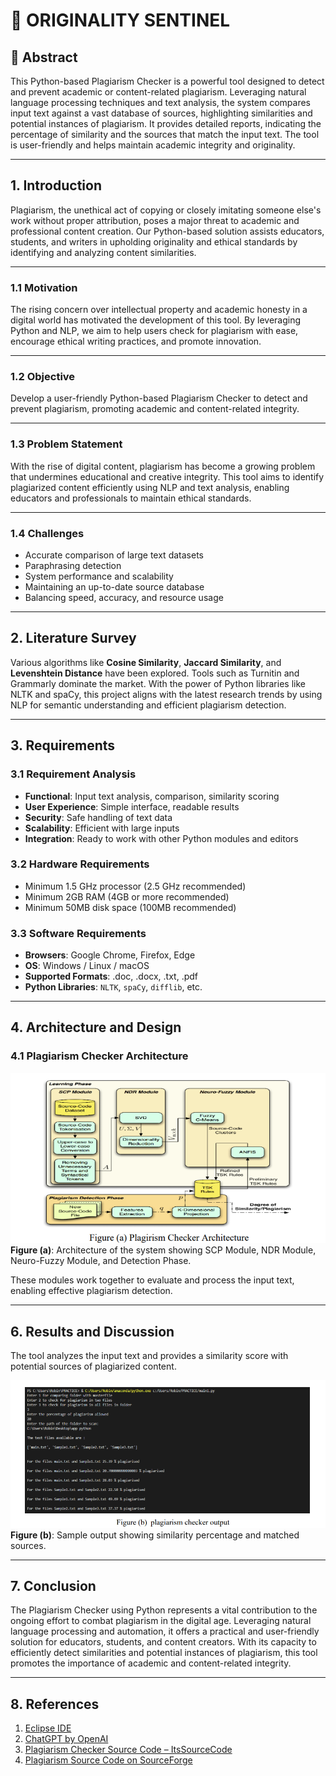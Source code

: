 # 🧠 ORIGINALITY SENTINEL

## 📌 Abstract

This Python-based Plagiarism Checker is a powerful tool designed to detect and prevent academic or content-related plagiarism. Leveraging natural language processing techniques and text analysis, the system compares input text against a vast database of sources, highlighting similarities and potential instances of plagiarism. It provides detailed reports, indicating the percentage of similarity and the sources that match the input text. The tool is user-friendly and helps maintain academic integrity and originality.

---

## 1. Introduction

Plagiarism, the unethical act of copying or closely imitating someone else's work without proper attribution, poses a major threat to academic and professional content creation. Our Python-based solution assists educators, students, and writers in upholding originality and ethical standards by identifying and analyzing content similarities.

---

### 1.1 Motivation

The rising concern over intellectual property and academic honesty in a digital world has motivated the development of this tool. By leveraging Python and NLP, we aim to help users check for plagiarism with ease, encourage ethical writing practices, and promote innovation.

---

### 1.2 Objective

Develop a user-friendly Python-based Plagiarism Checker to detect and prevent plagiarism, promoting academic and content-related integrity.

---

### 1.3 Problem Statement

With the rise of digital content, plagiarism has become a growing problem that undermines educational and creative integrity. This tool aims to identify plagiarized content efficiently using NLP and text analysis, enabling educators and professionals to maintain ethical standards.

---

### 1.4 Challenges

- Accurate comparison of large text datasets  
- Paraphrasing detection  
- System performance and scalability  
- Maintaining an up-to-date source database  
- Balancing speed, accuracy, and resource usage  

---

## 2. Literature Survey

Various algorithms like **Cosine Similarity**, **Jaccard Similarity**, and **Levenshtein Distance** have been explored. Tools such as Turnitin and Grammarly dominate the market. With the power of Python libraries like NLTK and spaCy, this project aligns with the latest research trends by using NLP for semantic understanding and efficient plagiarism detection.

---

## 3. Requirements

### 3.1 Requirement Analysis

- **Functional**: Input text analysis, comparison, similarity scoring  
- **User Experience**: Simple interface, readable results  
- **Security**: Safe handling of text data  
- **Scalability**: Efficient with large inputs  
- **Integration**: Ready to work with other Python modules and editors  

### 3.2 Hardware Requirements

- Minimum 1.5 GHz processor (2.5 GHz recommended)  
- Minimum 2GB RAM (4GB or more recommended)  
- Minimum 50MB disk space (100MB recommended)

### 3.3 Software Requirements

- **Browsers**: Google Chrome, Firefox, Edge  
- **OS**: Windows / Linux / macOS  
- **Supported Formats**: .doc, .docx, .txt, .pdf  
- **Python Libraries**: `NLTK`, `spaCy`, `difflib`, etc.

---

## 4. Architecture and Design

### 4.1 Plagiarism Checker Architecture

![Figure (a) - Plagiarism Checker Architecture](/fig(a).png)  
**Figure (a)**: Architecture of the system showing SCP Module, NDR Module, Neuro-Fuzzy Module, and Detection Phase.

These modules work together to evaluate and process the input text, enabling effective plagiarism detection.

---

## 6. Results and Discussion

The tool analyzes the input text and provides a similarity score with potential sources of plagiarized content.

![Figure (b) - Output Screenshot](/fig(b).png)  
**Figure (b)**: Sample output showing similarity percentage and matched sources.

---

## 7. Conclusion

The Plagiarism Checker using Python represents a vital contribution to the ongoing effort to combat plagiarism in the digital age. Leveraging natural language processing and automation, it offers a practical and user-friendly solution for educators, students, and content creators. With its capacity to efficiently detect similarities and potential instances of plagiarism, this tool promotes the importance of academic and content-related integrity.

---

## 8. References

1. [Eclipse IDE](https://www.eclipse.org/eclipseide/)  
2. [ChatGPT by OpenAI](https://platform.openai.com/docs/guides/ch)  
3. [Plagiarism Checker Source Code – ItsSourceCode](https://itsourcecode.com/free-projects/php-project/free-plagiarism-checker-source-code/)  
4. [Plagiarism Source Code on SourceForge](https://sourceforge.net/directory/windows/?q=plagiarism+checker+source+code)  
